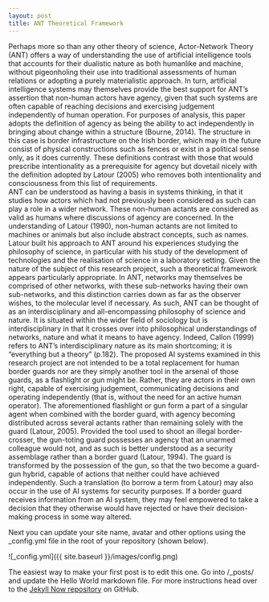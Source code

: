 ```yaml
---
layout: post
title: ANT Theoretical Framework
---
```

Perhaps more so than any other theory of science, Actor-Network Theory (ANT) offers a way of understanding the use of artificial intelligence tools that accounts for their dualistic nature as both humanlike and machine, without pigeonholing their use into traditional assessments of human relations or adopting a purely materialistic approach. In turn, artificial intelligence systems may themselves provide the best support for ANT’s assertion that non-human actors have agency, given that such systems are often capable of reaching decisions and exercising judgement independently of human operation.
For purposes of analysis, this paper adopts the definition of agency as being the ability to act independently in bringing about change within a structure (Bourne, 2014). The structure in this case is border infrastructure on the Irish border, which may in the future consist of physical constructions such as fences or exist in a political sense only, as it does currently. These definitions contrast with those that would prescribe intentionality as a prerequisite for agency but dovetail nicely with the definition adopted by Latour (2005) who removes both intentionality and consciousness from this list of requirements.  
ANT can be understood as having a basis in systems thinking, in that it studies how actors which had not previously been considered as such can play a role in a wider network. These non-human actants are considered as valid as humans where discussions of agency are concerned. In the understanding of Latour (1990), non-human actants are not limited to machines or animals but also include abstract concepts, such as names. Latour built his approach to ANT around his experiences studying the philosophy of science, in particular with his study of the development of technologies and the realisation of science in a laboratory setting. Given the nature of the subject of this research project, such a theoretical framework appears particularly appropriate.
In ANT, networks may themselves be comprised of other networks, with these sub-networks having their own sub-networks, and this distinction carries down as far as the observer wishes, to the molecular level if necessary. As such, ANT can be thought of as an interdisciplinary and all-encompassing philosophy of science and nature. It is situated within the wider field of sociology but is interdisciplinary in that it crosses over into philosophical understandings of networks, nature and what it means to have agency. Indeed, Callon (1999) refers to ANT’s interdisciplinary nature as its main shortcoming; it is “everything but a theory” (p.182).
The proposed AI systems examined in this research project are not intended to be a total replacement for human border guards nor are they simply another tool in the arsenal of those guards, as a flashlight or gun might be. Rather, they are actors in their own right, capable of exercising judgement, communicating decisions and operating independently (that is, without the need for an active human operator). The aforementioned flashlight or gun form a part of a singular agent when combined with the border guard, with agency becoming distributed across several actants rather than remaining solely with the guard (Latour, 2005). Provided the tool used to shoot an illegal border-crosser, the gun-toting guard possesses an agency that an unarmed colleague would not, and as such is better understood as a security assemblage rather than a border guard (Latour, 1994). The guard is transformed by the possession of the gun, so that the two become a guard-gun hybrid, capable of actions that neither could have achieved independently. Such a translation (to borrow a term from Latour) may also occur in the use of AI systems for security purposes. If a border guard receives information from an AI system, they may feel empowered to take a decision that they otherwise would have rejected or have their decision-making process in some way altered. 

Next you can update your site name, avatar and other options using the _config.yml file in the root of your repository (shown below).

![_config.yml]({{ site.baseurl }}/images/config.png)

The easiest way to make your first post is to edit this one. Go into /_posts/ and update the Hello World markdown file. For more instructions head over to the [Jekyll Now repository](https://github.com/barryclark/jekyll-now) on GitHub.

